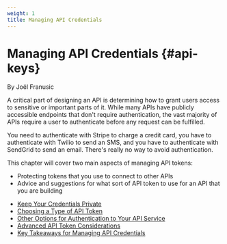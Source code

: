 ```yaml
---
weight: 1
title: Managing API Credentials
---
```

# Managing API Credentials {#api-keys}

<div class="chapter-author">By Joël Franusic</div>

A critical part of designing an API is determining how to grant users access to sensitive or important parts of it. While many APIs have publicly accessible endpoints that don't require authentication, the vast majority of APIs require a user to authenticate before any request can be fulfilled.

You need to authenticate with Stripe to charge a credit card, you have to authenticate with Twilio to send an SMS, and you have to authenticate with SendGrid to send an email. There's really no way to avoid authentication.

This chapter will cover two main aspects of managing API tokens:

* Protecting tokens that you use to connect to other APIs
* Advice and suggestions for what sort of API token to use for an API that you are building






<section class="chapter-subsection-list"><ul><li><a href="/books/api-security/api-keys/keep-keys-private">Keep Your Credentials Private</a></li><li><a href="/books/api-security/api-keys/choosing-a-type">Choosing a Type of API Token</a></li><li><a href="/books/api-security/api-keys/other-options">Other Options for Authentication to Your API Service</a></li><li><a href="/books/api-security/api-keys/advanced">Advanced API Token Considerations</a></li><li><a href="/books/api-security/api-keys/takeaways">Key Takeaways for Managing API Credentials</a></li></ul></section>
